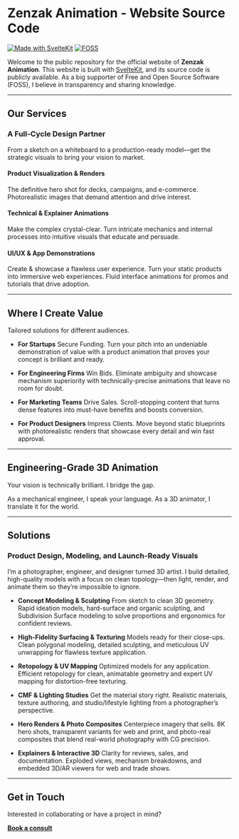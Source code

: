# Zenzak Animation - Website Source Code

[![Made with SvelteKit](https://img.shields.io/badge/Made%20with-SvelteKit-ff3e00.svg)](https://kit.svelte.dev/)
[![FOSS](https://img.shields.io/badge/FOSS-♥-blueviolet)](https://en.wikipedia.org/wiki/Free_and_open-source_software)

Welcome to the public repository for the official website of **Zenzak Animation**. This website is built with [SvelteKit](https://kit.svelte.dev/), and its source code is publicly available. As a big supporter of Free and Open Source Software (FOSS), I believe in transparency and sharing knowledge.

---

## Our Services

### A Full-Cycle Design Partner

From a sketch on a whiteboard to a production-ready model—get the strategic visuals to bring your vision to market.

#### Product Visualization & Renders
The definitive hero shot for decks, campaigns, and e-commerce. Photorealistic images that demand attention and drive interest.

#### Technical & Explainer Animations
Make the complex crystal-clear. Turn intricate mechanics and internal processes into intuitive visuals that educate and persuade.

#### UI/UX & App Demonstrations
Create & showcase a flawless user experience. Turn your static products into immersive web experiences. Fluid interface animations for promos and tutorials that drive adoption.

---

## Where I Create Value

Tailored solutions for different audiences.

*   **For Startups**
    Secure Funding. Turn your pitch into an undeniable demonstration of value with a product animation that proves your concept is brilliant and ready.

*   **For Engineering Firms**
    Win Bids. Eliminate ambiguity and showcase mechanism superiority with technically-precise animations that leave no room for doubt.

*   **For Marketing Teams**
    Drive Sales. Scroll-stopping content that turns dense features into must-have benefits and boosts conversion.

*   **For Product Designers**
    Impress Clients. Move beyond static blueprints with photorealistic renders that showcase every detail and win fast approval.

---

## Engineering-Grade 3D Animation

Your vision is technically brilliant. I bridge the gap.

As a mechanical engineer, I speak your language. As a 3D animator, I translate it for the world.

---

## Solutions

### Product Design, Modeling, and Launch-Ready Visuals

I’m a photographer, engineer, and designer turned 3D artist. I build detailed, high-quality models with a focus on clean topology—then light, render, and animate them so they’re impossible to ignore.

*   **Concept Modeling & Sculpting**
    From sketch to clean 3D geometry. Rapid ideation models, hard-surface and organic sculpting, and Subdivision Surface modeling to solve proportions and ergonomics for confident reviews.

*   **High-Fidelity Surfacing & Texturing**
    Models ready for their close-ups. Clean polygonal modeling, detailed sculpting, and meticulous UV unwrapping for flawless texture application.

*   **Retopology & UV Mapping**
    Optimized models for any application. Efficient retopology for clean, animatable geometry and expert UV mapping for distortion-free texturing.

*   **CMF & Lighting Studies**
    Get the material story right. Realistic materials, texture authoring, and studio/lifestyle lighting from a photographer’s perspective.

*   **Hero Renders & Photo Composites**
    Centerpiece imagery that sells. 8K hero shots, transparent variants for web and print, and photo-real composites that blend real-world photography with CG precision.

*   **Explainers & Interactive 3D**
    Clarity for reviews, sales, and documentation. Exploded views, mechanism breakdowns, and embedded 3D/AR viewers for web and trade shows.

---

## Get in Touch

Interested in collaborating or have a project in mind?

[**Book a consult**](https://www.zenzak.uk/contact)

